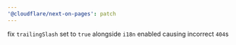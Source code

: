 ```yaml
---
'@cloudflare/next-on-pages': patch
---
```


fix `trailingSlash` set to `true` alongside `i18n` enabled causing incorrect `404`s
